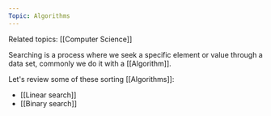 ```yaml
---
Topic: Algorithms 
---
```

Related topics: [[Computer Science]]

Searching is a process where we seek a specific element or value through a data set, commonly we do it with a [[Algorithm]]. 

Let's review some of these sorting [[Algorithms]]: 

+ [[Linear search]]
+ [[Binary search]]